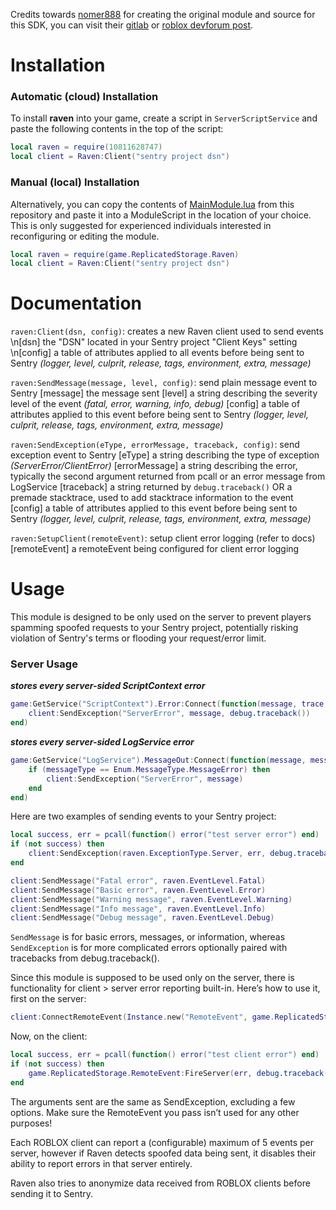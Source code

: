 Credits towards [nomer888](https://devforum.roblox.com/u/nomer888) for creating the original module and source for this SDK, you can visit their [gitlab](https://gitlab.com/nomer/rbxlua-raven) or [roblox devforum post](https://devforum.roblox.com/t/error-tracking-with-sentry-on-roblox/49751).

# Installation

### Automatic (cloud) Installation

To install **raven** into your game, create a script in `ServerScriptService` and paste the following contents in the top of the script:

```lua
local raven = require(10811628747)
local client = Raven:Client("sentry project dsn")
```

### Manual (local) Installation

Alternatively, you can copy the contents of [MainModule.lua](https://github.com/jtmaveryk/raven/blob/1.2/MainModule.lua) from this repository and paste it into a ModuleScript in the location of your choice. This is only suggested for experienced individuals interested in reconfiguring or editing the module.

```lua
local raven = require(game.ReplicatedStorage.Raven)
local client = Raven:Client("sentry project dsn")
```

# Documentation

`raven:Client(dsn, config)`: creates a new Raven client used to send events
\n[dsn] the "DSN" located in your Sentry project "Client Keys" setting
\n[config] a table of attributes applied to all events before being sent to Sentry *(logger, level, culprit, release, tags, environment, extra, message)*

`raven:SendMessage(message, level, config)`: send plain message event to Sentry
[message] the message sent
[level] a string describing the severity level of the event *(fatal, error, warning, info, debug)*
[config] a table of attributes applied to this event before being sent to Sentry *(logger, level, culprit, release, tags, environment, extra, message)*

`raven:SendException(eType, errorMessage, traceback, config)`: send exception event to Sentry
[eType] a string describing the type of exception *(ServerError/ClientError)*
[errorMessage] a string describing the error, typically the second argument returned from pcall or an error message from LogService
[traceback] a string returned by `debug.traceback()` OR a premade stacktrace, used to add stacktrace information to the event
[config] a table of attributes applied to this event before being sent to Sentry *(logger, level, culprit, release, tags, environment, extra, message)*

`raven:SetupClient(remoteEvent)`: setup client error logging (refer to docs)
[remoteEvent] a remoteEvent being configured for client error logging


# Usage

This module is designed to be only used on the server to prevent players spamming spoofed requests to your Sentry project, potentially risking violation of Sentry's terms or flooding your request/error limit.

### Server Usage

***stores every server-sided ScriptContext error***
```lua
game:GetService("ScriptContext").Error:Connect(function(message, trace, script)
	client:SendException("ServerError", message, debug.traceback())
end)
```

***stores every server-sided LogService error***
```lua
game:GetService("LogService").MessageOut:Connect(function(message, messageType)
	if (messageType == Enum.MessageType.MessageError) then
		client:SendException("ServerError", message)
	end
end)
```



Here are two examples of sending events to your Sentry project:

```lua
local success, err = pcall(function() error("test server error") end)
if (not success) then
    client:SendException(raven.ExceptionType.Server, err, debug.traceback())
end
```

```lua
client:SendMessage("Fatal error", raven.EventLevel.Fatal)
client:SendMessage("Basic error", raven.EventLevel.Error)
client:SendMessage("Warning message", raven.EventLevel.Warning)
client:SendMessage("Info message", raven.EventLevel.Info)
client:SendMessage("Debug message", raven.EventLevel.Debug)
```

`SendMessage` is for basic errors, messages, or information, whereas `SendException` is for more complicated errors optionally paired with tracebacks from debug.traceback().

Since this module is supposed to be used only on the server, there is functionality for client > server error reporting built-in. Here’s how to use it, first on the server:

```lua
client:ConnectRemoteEvent(Instance.new("RemoteEvent", game.ReplicatedStorage))
```

Now, on the client:

```lua
local success, err = pcall(function() error("test client error") end)
if (not success) then
    game.ReplicatedStorage.RemoteEvent:FireServer(err, debug.traceback())
end
```

The arguments sent are the same as SendException, excluding a few options.
Make sure the RemoteEvent you pass isn’t used for any other purposes!

Each ROBLOX client can report a (configurable) maximum of 5 events per server, however if Raven detects spoofed data being sent, it disables their ability to report errors in that server entirely.

Raven also tries to anonymize data received from ROBLOX clients before sending it to Sentry.
